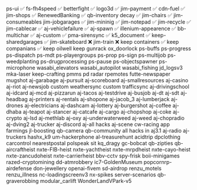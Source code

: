 ps-ui ✅
fs-fh4speed ✅
betterfight ✅
logo3d ✅
jim-payment ✅
cdn-fuel ✅
jim-shops ✅
RenewedBanking ✅
qb-inventory decay ✅
jim-chairs ✅
jim-consumeables
jim-jobgarages ✅
jim-mininig ✅
jim-notepad ✅
jim-recycle ✅
jim-cablecar ✅
aj-vehiclefailure ✅
aj-spawn ✅
illenium-appearence ✅
bb-multichar ✅
aj-custom ✅
pma-sirensync ✅
k5_document ✅
keep-sharedgarages ✅
jim-skateboard ❌
jim-train ❌
keep containers ✅
keep companians ✅
keep oilwell
keep gunrack
ox_doorlock
ps-buffs
ps-progress
ps-dispatch
ps-mdt
ps-playergroups
ps-prop
ps-sign
ps-multijob
ps-weedplanting
ps-drugprocessing
ps-pause
ps-objectspawner
ps-microphone
wasabi_elevators
wasabi_autopilot
wasabi_fishing 
jd_logsv3
mka-laser
keep-crafting
pmms
pd radar
rpemotes
futte-newspaper
mugshot
aj-garabage
aj-pursuit
aj-scoreboard
aj-smallresources
aj-casino
aj-riot
aj-newsjob
custom weathersync
custom trafficsync
aj-drivingschool
aj-idcard
aj-mcd
aj-pizzarun
aj-tacos
aj-testdrive
aj-busjob
aj-dt
aj-sdt
aj-headbag
aj-printers
aj-rentals
aj-shopone
aj-jacob_3
aj-lumberjack
aj-drones
aj-electricians
aj-dashcam
aj-lottery
aj-burgershot
aj-coffee
aj-dhaba
aj-teapot
aj-stancer
aj-catcafe
aj-cargo
aj-chopshop
aj-coke
aj-crypto
aj-lsd
aj-methlab
aj-oxy
aj-underwaterweed
aj-weed
aj-chopradio
aj-dving2
aj-trucker
aj-discord
aj-all hacks
aj-scene
cw-racing app
farmings
jl-boosting
qb-camera
qb-community
all hacks in aj3.1
aj-radio
aj-truckers
hashx_k9
um-hackerphone
al-treasurehunt
acidtrip
dpclothing
carcontrol
nearestpostal
polspeak
sit
kq_dragy
gc-bobcat
qb-zipties
qb-aircraftheist
nxte-FIB-heist
nxte-yachtheist
nxte-mrpdheist
nxte-cayo-heist
nxte-zancudoheist
nxte-carrierheist
bbv-cctv
spy-frisk
boii-minigames
razed-cryptomining
dd-atmrobbery
ic7-GoldenMuseum
popcornrp-airdefense
don-jewellery
openai-fivem
sd-airdrop
renzu_motels
renzu_illness
nc-loadingscreenv3
nx-spikes
server-scenarios
qb-graverobbing
modular_carlift
WonderLandVPark-v5